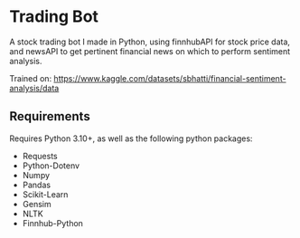 # Trading Bot

A stock trading bot I made in Python, using finnhubAPI for stock price data, and newsAPI to get pertinent financial news on which to perform sentiment analysis.

Trained on: https://www.kaggle.com/datasets/sbhatti/financial-sentiment-analysis/data

## Requirements

Requires Python 3.10+, as well as the following python packages:

- Requests
- Python-Dotenv
- Numpy
- Pandas
- Scikit-Learn
- Gensim
- NLTK
- Finnhub-Python